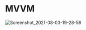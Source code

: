# MVVM
![Screenshot_2021-08-03-19-28-58](https://user-images.githubusercontent.com/70090180/128033326-6baa5efa-321c-4a94-a95d-355ee84a5b16.png)
